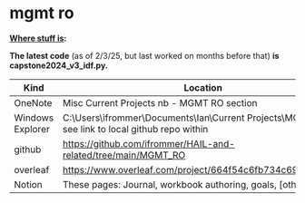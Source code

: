 # mgmt ro

**<u>Where stuff is</u>:**

**The latest code** (as of 2/3/25, but last worked on months before that) **is capstone2024_v3_idf.py.**

|Kind | Location |
| ----------- | ----------- |
| OneNote	| Misc Current Projects nb - MGMT RO section |
| Windows Explorer |	C:\Users\ifrommer\Documents\Ian\Current Projects\MGMT RO see link to local github repo within  |
| github | https://github.com/ifrommer/HAIL-and-related/tree/main/MGMT_RO |
| overleaf | https://www.overleaf.com/project/664f54c6fb734c69dc30250a |
| Notion |	These pages: Journal, workbook authoring, goals, [others?] |
